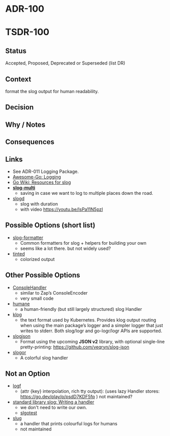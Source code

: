 # ADR-100
# TSDR-100

## Status

Accepted, Proposed, Deprecated or Superseded (list DR)

## Context

format the slog output for human readability.

## Decision



## Why / Notes



## Consequences




## Links
- See ADR-011 Logging Package.
- [Awesome-Go: Logging](https://github.com/avelino/awesome-go?tab=readme-ov-file#logging)
- [Go Wiki: Resources for slog](https://go.dev/wiki/Resources-for-slog)
- **[slog-multi](https://github.com/samber/slog-multi)**
  - saving in case we want to log to multiple places down the road.
- [slogd](https://github.com/kaihendry/slogd)
  - slog with duration
  - with video https://youtu.be/IsPa11N5pzI

## Possible Options (short list)

- [slog-formatter](https://github.com/samber/slog-formatter)
  - Common formatters for slog + helpers for building your own
  - seems like a lot there. but not widely used?
- [tinted](https://pkg.go.dev/github.com/lmittmann/tint)
  - colorized output

## Other Possible Options

- [ConsoleHandler](https://gist.github.com/wijayaerick/de3de10c47a79d5310968ba5ff101a19)
  - similar to Zap’s ConsoleEncoder
  - very small code
- [humane](https://github.com/telemachus/humane)
  - a human-friendly (but still largely structured) slog Handler
- [klog](https://github.com/kubernetes/klog)
  - the text format used by Kubernetes. Provides klog output routing when using the main package’s logger and a simpler logger that just writes to stderr. Both slog/logr and go-logr/logr APIs are supported.
- [slogjson](https://github.com/veqryn/slog-json)
  - Format using the upcoming **JSON v2** library, with optional single-line pretty-printing: https://github.com/veqryn/slog-json
- [slogor](https://gitlab.com/greyxor/slogor)
  - A colorful slog handler

## Not an Option

- [logf](https://pkg.go.dev/github.com/AndrewHarrisSPU/logf)
  - (attr {key} interpolation, rich tty output):  (uses lazy Handler stores: https://go.dev/play/p/psdD7KDF5fp )
  not maintained?
- [standard library slog: Writing a handler](https://pkg.go.dev/log/slog@go1.24.1#hdr-Writing_a_handler)
  - we don't need to write our own.
  - [slgotest](https://pkg.go.dev/testing/slogtest@go1.24.1)
- [slug](https://github.com/dotse/slug)
  - a handler that prints colourful logs for humans
  - not maintained